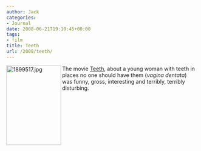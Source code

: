 ```yaml
---
author: Jack
categories:
- Journal
date: 2008-06-21T19:10:45+00:00
tags:
- film
title: Teeth
url: /2008/teeth/
---
```


<img src="https://www.baty.net/files/1899517.jpg" alt="1899517.jpg" border="0" width="144" height="210" align="left" />

The movie [Teeth][1], about a young woman with teeth in places no one should have them (_vagina dentata_) was funny, gross, interesting and terribly, terribly disturbing. 

<br style="clear:both;" />

 [1]: http://www.rottentomatoes.com/m/teeth/